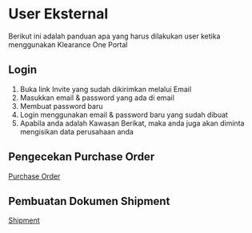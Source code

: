 # User Eksternal
Berikut ini adalah panduan apa yang harus dilakukan user ketika menggunakan Klearance One Portal

## Login
1.	Buka link Invite yang sudah dikirimkan melalui Email
2.	Masukkan email & password yang ada di email
3.	Membuat password baru
4.	Login menggunakan email & password baru yang sudah dibuat
5.	Apabila anda adalah Kawasan Berikat, maka anda juga akan diminta mengisikan data perusahaan anda

## Pengecekan Purchase Order
[Purchase Order](/klriuip/dokumeneksternal/#purchase-order)

## Pembuatan Dokumen Shipment
[Shipment](/klriuip/dokumeneksternal/#shipment)



